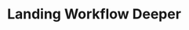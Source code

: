 ---
title: Landing Workflow Deeper
image: 
description: Page 1
keywords: getting started, workflow introduction
further-reading: 
video-overview:
video-content:
---